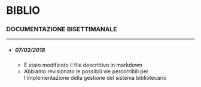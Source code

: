 # BIBLIO
### DOCUMENTAZIONE BISETTIMANALE
***
- ##### 07/02/2018
    - É stato modificato il file descrittivo in markdown
    - Abbiamo revisionato le possibili vie percorribili per l'implementazione della gestione del sistema bibliotecario
